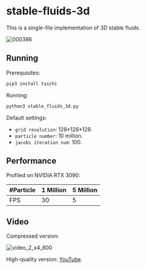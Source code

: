 # stable-fluids-3d
This is a single-file implementation of 3D stable fluids.

![000386](https://github.com/YuCrazing/stable-fluids-3d/assets/8120108/d046e914-782a-41c7-9d77-391daf45b68c)


## Running
Prerequisites:
``` bash
pip3 install taichi
```

Running:
``` bash
python3 stable_fluids_3d.py
```

Default settings:
* `grid resolution`: 128\*128\*128.
* `particle number`: 10 million.
* `jacobi iteration num`: 100.

## Performance

Profiled on NVIDIA RTX 3090:

|#Particle| 1 Million | 5 Million| 
|---      |---        |---       |
|FPS      | 30        | 5        |

## Video
Compressed version:

![video_2_x4_600](https://github.com/YuCrazing/stable-fluids-3d/assets/8120108/5757eb55-3de8-49e3-aa19-16a4d522e9e8)


High-quality version: [YouTube](www.youtube.com).

